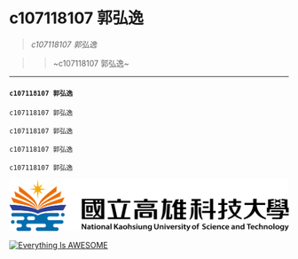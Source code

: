 # **c107118107 郭弘逸**

>  *c107118107 郭弘逸*

>>  ~c107118107 郭弘逸~

***

 ####  `c107118107 郭弘逸`
 
 ```
c107118107 郭弘逸

c107118107 郭弘逸

c107118107 郭弘逸

c107118107 郭弘逸
```

![nkust](nkust.png "nkust")


[![Everything Is AWESOME](https://img.youtube.com/vi/StTqXEQ2l-Y/0.jpg)](https://www.youtube.com/watch?v=StTqXEQ2l-Y "Everything Is AWESOME")
